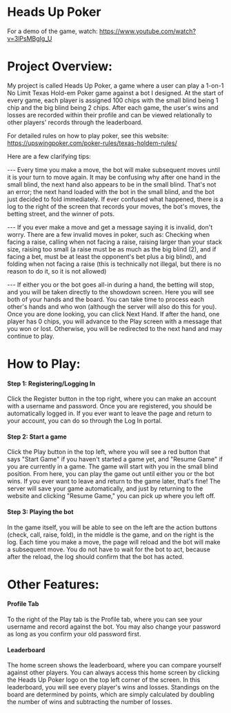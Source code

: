 # Heads Up Poker

For a demo of the game, watch: https://www.youtube.com/watch?v=3lPsMBgIg_U

# Project Overview:

My project is called Heads Up Poker, a game where a user can play a 1-on-1 No Limit Texas Hold-em Poker game against a bot I designed.
At the start of every game, each player is assigned 100 chips with the small blind being 1 chip and the big blind being 2 chips.
After each game, the user's wins and losses are recorded within their profile and can be viewed relationally to other players' records through the leaderboard.

For detailed rules on how to play poker, see this website: https://upswingpoker.com/poker-rules/texas-holdem-rules/

Here are a few clarifying tips:

--- Every time you make a move, the bot will make subsequent moves until it is your turn to move again.
    It may be confusing why after one hand in the small blind, the next hand also appears to be in the small blind.
    That's not an error; the next hand loaded with the bot in the small blind, and the bot just decided to fold immediately.
    If ever confused what happened, there is a log to the right of the screen that records your moves, the bot's moves, the betting street, and the winner of pots.

--- If you ever make a move and get a message saying it is invalid, don't worry. There are a few invalid moves in poker, such as:
        Checking when facing a raise, calling when not facing a raise, raising larger than your stack size,
        raising too small (a raise must be as much as the big blind (2), and if facing a bet, must be at least the opponent's bet plus a big blind),
        and folding when not facing a raise (this is technically not illegal, but there is no reason to do it, so it is not allowed)

--- If either you or the bot goes all-in during a hand, the betting will stop, and you will be taken directly to the showdown screen.
    Here you will see both of your hands and the board. You can take time to process each other's hands and who won (although the server will also do this for you).
    Once you are done looking, you can click Next Hand. If after the hand, one player has 0 chips, you will advance to the Play screen with a message that you won or lost.
    Otherwise, you will be redirected to the next hand and may continue to play.

# How to Play:

#### Step 1: Registering/Logging In

Click the Register button in the top right, where you can make an account with a username and password.
Once you are registered, you should be automatically logged in. If you ever want to leave the page and return to your account, you can do so through the Log In portal.

#### Step 2: Start a game

Click the Play button in the top left, where you will see a red button that says "Start Game" if you haven't started a game yet, and "Resume Game" if you are currently in a game.
The game will start with you in the small blind position. From here, you can play the game out until either you or the bot wins.
If you ever want to leave and return to the game later, that's fine! The server will save your game automatically, and just by returning to the website and clicking "Resume Game," you can pick up where you left off.

#### Step 3: Playing the bot

In the game itself, you will be able to see on the left are the action buttons (check, call, raise, fold), in the middle is the game, and on the right is the log.
Each time you make a move, the page will reload and the bot will make a subsequent move.
You do not have to wait for the bot to act, because after the reload, the log should confirm that the bot has acted.

# Other Features:

#### Profile Tab

To the right of the Play tab is the Profile tab, where you can see your username and record against the bot.
You may also change your password as long as you confirm your old password first.

#### Leaderboard

The home screen shows the leaderboard, where you can compare yourself against other players.
You can always access this home screen by clicking the Heads Up Poker logo on the top left corner of the screen.
In this leaderboard, you will see every player's wins and losses.
Standings on the board are determined by points, which are simply calculated by doubling the number of wins and subtracting the number of losses.